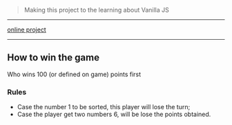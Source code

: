 > Making this project to the learning about Vanilla JS

----

[online project](http://dicelou.surge.sh/)

---

## How to win the game
Who wins 100 (or defined on game) points first

### Rules
- Case the number 1 to be sorted, this player will lose the turn;
- Case the player get two numbers 6, will be lose the points obtained.